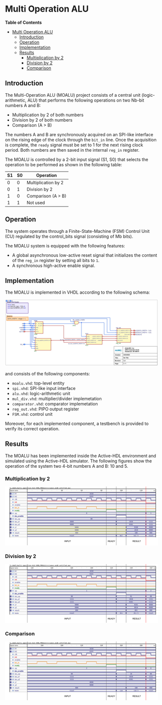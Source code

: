# Multi Operation ALU

**Table of Contents**

- [Multi Operation ALU](#multi-operation-alu)
    - [Introduction](#introduction)
    - [Operation](#operation)
    - [Implementation](#implementation)
    - [Results](#results)
        - [Multiplication by 2](#multiplication-by-2)
        - [Division by 2](#division-by-2)
        - [Comparison](#comparison)


## Introduction
The Multi-Operation ALU (MOALU) project consists of a central unit
(logic-arithmetic, ALU) that performs the following operations on two Nb-bit
numbers A and B:
- Multiplication by 2 of both numbers
- Division by 2 of both numbers
- Comparison (A > B)

The numbers A and B are synchronously acquired on an SPI-like interface on the
rising edge of the clock through the `bit_in` line. Once the acquisition is
complete, the `ready` signal must be set to 1 for the next rising clock period.
Both numbers are then saved in the internal `reg_in` register.

The MOALU is controlled by a 2-bit input signal (S1, S0) that selects the
operation to be performed as shown in the following table:

| S1 | S0 | Operation           |
|----|----|---------------------|
| 0  | 0  | Multiplication by 2 |
| 0  | 1  | Division by 2       |
| 1  | 0  | Comparison (A > B)  |
| 1  | 1  | Not used            |


## Operation
The system operates through a Finite-State-Machine (FSM) Control Unit (CU)
regulated by the control_bits signal (consisting of Mb bits).

The MOALU system is equipped with the following features:
- A global asynchronous low-active reset signal that initializes the content of
  the `reg_in` register by setting all bits to `1`.
- A synchronous high-active enable signal.


## Implementation
The MOALU is implemented in VHDL according to the following schema:

<img title="MOALU schema" alt="" src="./images/MOALU-schema.png">

and consists of the following components:
- `moalu.vhd`: top-level entity
- `spi.vhd`: SPI-like input interface
- `alu.vhd`: logic-arithmetic unit
- `mul_div.vhd`: multiplier/divider implemetation
- `comparator.vhd`: comparator implemetation
- `reg_out.vhd`: PIPO output register
- `FSM.vhd`: control unit

Moreover, for each implemented component, a testbench is provided to verify its
correct operation.


## Results
The MOALU has been implemented inside the Active-HDL environment and simulated
using the Active-HDL simulator. The following figures show the operation of the
system two 4-bit numbers A and B: 10 and 5.

### Multiplication by 2
<img title="Multiplication by 2" alt="Multiplication by 2" src="./images/multiplication.png">

### Division by 2
<img title="Division by 2" alt="Division by 2" src="./images/division.png">

### Comparison
<img title="Comparison" alt="Comparison" src="./images/comparison.png">

